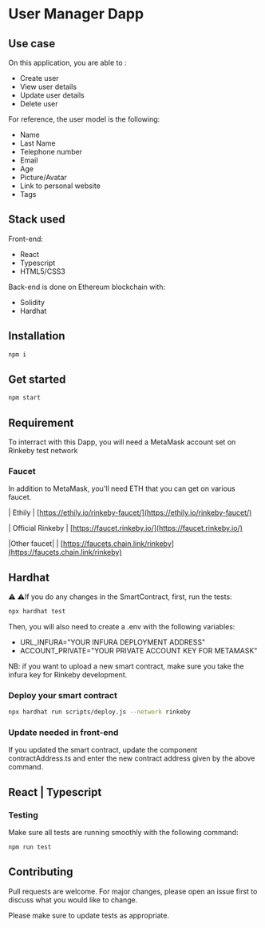 # User Manager Dapp

## Use case
On this application, you are able to :
- Create user
- View user details 
- Update user details
- Delete user

For reference, the user model is the following:
- Name
- Last Name
- Telephone number
- Email
- Age
- Picture/Avatar
- Link to personal website
- Tags

## Stack used
Front-end:
- React
- Typescript
- HTML5/CSS3

Back-end is done on Ethereum blockchain with:
- Solidity
- Hardhat

## Installation


```bash
npm i
```

## Get started

```bash
npm start
```

## Requirement
To interract with this Dapp, you will need a MetaMask account set on Rinkeby test network

### Faucet
In addition to MetaMask, you'll need ETH that you can get on various faucet.

| Ethily | [https://ethily.io/rinkeby-faucet/](https://ethily.io/rinkeby-faucet/)

| Official Rinkeby | [https://faucet.rinkeby.io/](https://faucet.rinkeby.io/)

|Other faucet| | [https://faucets.chain.link/rinkeby](https://faucets.chain.link/rinkeby)
## Hardhat

⚠️ ⚠️If you do any changes in the SmartContract, first, run the tests:

```bash
npx hardhat test
```
Then, you will also need to create a .env with the following variables:
- URL_INFURA="YOUR INFURA DEPLOYMENT ADDRESS"
- ACCOUNT_PRIVATE="YOUR PRIVATE ACCOUNT KEY FOR METAMASK"

NB: if you want to upload a new smart contract, make sure you take the infura key for Rinkeby development.

### Deploy your smart contract
```bash
npx hardhat run scripts/deploy.js --network rinkeby
```
### Update needed in front-end
If you updated the smart contract, update the component contractAddress.ts and enter the new contract address given by the above command.

## React | Typescript

### Testing
Make sure all tests are running smoothly with the following command:
```bash
npm run test
```

## Contributing
Pull requests are welcome. For major changes, please open an issue first to discuss what you would like to change.

Please make sure to update tests as appropriate.
